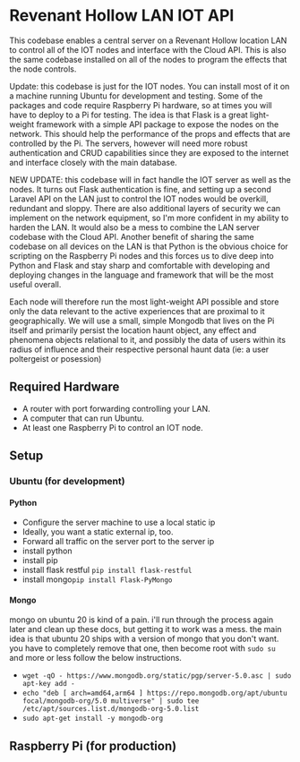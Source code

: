 # Revenant Hollow LAN IOT API

This codebase enables a central server on a Revenant Hollow location LAN to control all of the IOT nodes and interface with the Cloud API. This is also the same codebase installed on all of the nodes to program the effects that the node controls.

Update: this codebase is just for the IOT nodes. You can install most of it on a machine running Ubuntu
for development and testing. Some of the packages and code require Raspberry Pi hardware, so at times
you will have to deploy to a Pi for testing. The idea is that Flask is a great light-weight framework
with a simple API package to expose the nodes on the network. This should help the performance of the
props and effects that are controlled by the Pi. The servers, however will need more robust authentication
and CRUD capabilities since they are exposed to the internet and interface closely with the main database.

NEW UPDATE: this codebase will in fact handle the IOT server as well as the nodes. It turns out Flask authentication is fine, and setting up a second Laravel
API on the LAN just to control the IOT nodes would be overkill, redundant and sloppy. There are also additional layers of security we can implement on the network equipment, so I'm more confident in my ability to harden the LAN. It would also be a mess to combine the LAN server codebase with the Cloud API. 
Another benefit of sharing the same codebase on all devices on the LAN is that Python is the obvious choice for scripting on the Raspberry Pi nodes and this 
forces us to dive deep into Python and Flask and stay sharp and comfortable with developing and deploying changes in the language and framework that will be
the most useful overall. 

Each node will therefore run the most light-weight API possible and store only the data relevant to the active
experiences that are proximal to it geographically. We will use a small, simple Mongodb that lives on the Pi itself
and primarily persist the location haunt object, any effect and phenomena objects relational to it, and possibly
the data of users within its radius of influence and their respective personal haunt data (ie: a user poltergeist
or posession)

## Required Hardware
- A router with port forwarding controlling your LAN.
- A computer that can run Ubuntu.
- At least one Raspberry Pi to control an IOT node.


## Setup

### Ubuntu (for development)

#### Python
- Configure the server machine to use a local static ip
- Ideally, you want a static external ip, too.
- Forward all traffic on the server port to the server ip
- install python
- install pip
- install flask restful `pip install flask-restful`
- install mongo`pip install Flask-PyMongo`

#### Mongo
mongo on ubuntu 20 is kind of a pain. i'll run through the process again later and clean up these docs, but getting it to work was a mess. the main idea is that ubuntu 20 ships with a version of
mongo that you don't want. you have to completely remove that one, then become root with `sudo su` and
more or less follow the below instructions.
- `wget -qO - https://www.mongodb.org/static/pgp/server-5.0.asc | sudo apt-key add -`
- `echo "deb [ arch=amd64,arm64 ] https://repo.mongodb.org/apt/ubuntu focal/mongodb-org/5.0 multiverse" | sudo tee /etc/apt/sources.list.d/mongodb-org-5.0.list`
- `sudo apt-get install -y mongodb-org`


## Raspberry Pi (for production)
